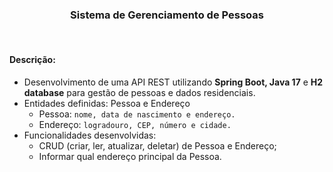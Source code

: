 <h3 align="center"> Sistema de Gerenciamento de Pessoas </h3> <br />

<h4> Descrição: </h4>

  - Desenvolvimento de uma API REST utilizando **Spring Boot, Java 17** e **H2 database** para gestão de pessoas e dados residenciais. 
  - Entidades definidas: Pessoa e Endereço
      - Pessoa: ```nome, data de nascimento e endereço.```
      - Endereço: ```logradouro, CEP, número e cidade.```
  - Funcionalidades desenvolvidas: 
      - CRUD (criar, ler, atualizar, deletar) de Pessoa e Endereço;
      - Informar qual endereço principal da Pessoa.

